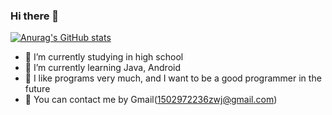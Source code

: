 ### Hi there 👋
[![Anurag's GitHub stats](https://github-readme-stats.vercel.app/api?username=luoyingmm)]()

- 🔭 I’m currently studying in high school
- 🌱 I’m currently learning Java, Android
- 🤔 I like programs very much, and I want to be a good programmer in the future
- 💬 You can contact me by Gmail(1502972236zwj@gmail.com)
